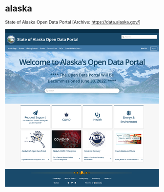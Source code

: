 # alaska
State of Alaska Open Data Portal [Archive: https://data.alaska.gov/]

![The Open Data Portal Will Be Decommissioned June 30, 2022](https://github.com/TechSolomon/alaska/blob/main/docs/Alaska%20Open%20Data%20Portal.png)
